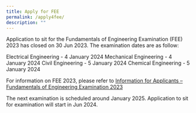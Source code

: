 ```yaml
---
title: Apply for FEE
permalink: /apply4fee/
description: ""
---
```

<!-- Application to sit for the Fundamentals of Engineering Examination has closed. The examination dates are as follow:


| Branch of Engineering | Examination Date (Part 1) | Examination Date (Part 2) |
| -------- | -------- | -------- |
| Chemical Engineering | Part 1 (22 Sep 2022 Thursday) | Part 2 (23 Sep 2022 Friday)|
| Electrical Engineering | Part 1 (22 Sep 2022 Thursday) | Part 2 (23 Sep 2022 Friday)|
| Civil Engineering | Part 1 (24 Sep 2022 Saturday) | Part 2 (21 Oct 2022 Saturday)|

The next examination is scheduled around September or October 2023. Application to sit for examination will start in Apr 2023.

For more information on FEE 2022, please refer to [Information on Fundamentals of Engineering Examination](/files/Downloads/Info%20on%20Exams/FEE_2022.pdf). -->

Application to sit for the Fundamentals of Engineering Examination (FEE) 2023 has closed on 30 Jun 2023. The examination dates are as follow:

Electrical Engineering - 4 January 2024
Mechanical Engineering - 4 January 2024
Civil Engineering - 5 January 2024
Chemical Engineering - 5 January 2024

For information on FEE 2023, please refer to [Information for Applicants – Fundamentals of Engineering Examination 2023](/files/Downloads/Info%20on%20Exams/fee2023_251023.pdf)

The next examination is scheduled around January 2025. Application to sit for examination will start in Jun 2024.

<!--
For information on the application process, please refer to the [Application Guide – FEE](/files/Downloads/Info%20on%20Exams/application_guide_for_fee_2023.pdf).

The following forms are required to be downloaded for submission as part of the application process:

[Confirmation of Modular / Academic Credit Units](https://go.gov.sg/r9h1au)

[Verification of Academic Record](https://go.gov.sg/5i0f50)

[Checklist to submit FEE application](/files/Downloads/Info%20on%20Exams/checklist%20for%20fee.pdf)

To apply for FEE 2023, click [here](https://www.peb.gov.sg/apply_fee_declare.aspx).
-->